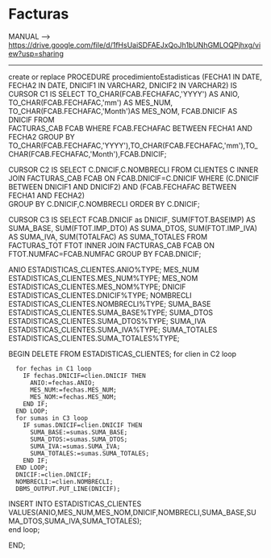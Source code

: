 # Facturas

MANUAL --> https://drive.google.com/file/d/1fHsUaiSDFAEJxQoJh1bUNhGMLOQPjhxg/view?usp=sharing

-----------------------------------------------------------------------------------------------------
create or replace
PROCEDURE procedimientoEstadisticas (FECHA1 IN DATE, FECHA2 IN DATE, DNICIF1 IN VARCHAR2, DNICIF2 IN VARCHAR2) IS
  CURSOR C1 IS SELECT TO_CHAR(FCAB.FECHAFAC,'YYYY') AS ANIO,
    TO_CHAR(FCAB.FECHAFAC,'mm') AS MES_NUM,
    TO_CHAR(FCAB.FECHAFAC,'Month')AS MES_NOM,
    FCAB.DNICIF AS DNICIF
    FROM  
    FACTURAS_CAB FCAB
    WHERE FCAB.FECHAFAC BETWEEN FECHA1 AND FECHA2
    GROUP BY TO_CHAR(FCAB.FECHAFAC,'YYYY'),TO_CHAR(FCAB.FECHAFAC,'mm'),TO_CHAR(FCAB.FECHAFAC,'Month'),FCAB.DNICIF;
    
  CURSOR C2 IS SELECT C.DNICIF,C.NOMBRECLI
     FROM CLIENTES C
     INNER JOIN FACTURAS_CAB FCAB ON FCAB.DNICIF=C.DNICIF
     WHERE (C.DNICIF BETWEEN DNICIF1 AND DNICIF2)
     AND (FCAB.FECHAFAC BETWEEN FECHA1 AND FECHA2)     
     GROUP BY C.DNICIF,C.NOMBRECLI
     ORDER BY C.DNICIF;
     
  CURSOR C3 IS SELECT FCAB.DNICIF as DNICIF,
    SUM(FTOT.BASEIMP) AS SUMA_BASE,
    SUM(FTOT.IMP_DTO) AS SUMA_DTOS,
    SUM(FTOT.IMP_IVA) AS SUMA_IVA,
    SUM(TOTALFAC) AS SUMA_TOTALES
    FROM FACTURAS_TOT FTOT INNER JOIN FACTURAS_CAB FCAB ON FTOT.NUMFAC=FCAB.NUMFAC
    GROUP BY FCAB.DNICIF;
  
     
  ANIO ESTADISTICAS_CLIENTES.ANIO%TYPE;
  MES_NUM ESTADISTICAS_CLIENTES.MES_NUM%TYPE;
  MES_NOM ESTADISTICAS_CLIENTES.MES_NOM%TYPE;
  DNICIF ESTADISTICAS_CLIENTES.DNICIF%TYPE;
  NOMBRECLI ESTADISTICAS_CLIENTES.NOMBRECLI%TYPE;
  SUMA_BASE ESTADISTICAS_CLIENTES.SUMA_BASE%TYPE;
  SUMA_DTOS ESTADISTICAS_CLIENTES.SUMA_DTOS%TYPE;
  SUMA_IVA ESTADISTICAS_CLIENTES.SUMA_IVA%TYPE;
  SUMA_TOTALES ESTADISTICAS_CLIENTES.SUMA_TOTALES%TYPE;
  
  BEGIN
  DELETE FROM ESTADISTICAS_CLIENTES;
    for clien in C2 loop
      
      for fechas in C1 loop
        IF fechas.DNICIF=clien.DNICIF THEN
          ANIO:=fechas.ANIO;
          MES_NUM:=fechas.MES_NUM;
          MES_NOM:=fechas.MES_NOM;
        END IF;
      END LOOP;
      for sumas in C3 loop
        IF sumas.DNICIF=clien.DNICIF THEN
          SUMA_BASE:=sumas.SUMA_BASE;
          SUMA_DTOS:=sumas.SUMA_DTOS;
          SUMA_IVA:=sumas.SUMA_IVA;
          SUMA_TOTALES:=sumas.SUMA_TOTALES;
        END IF;
      END LOOP;
      DNICIF:=clien.DNICIF;
      NOMBRECLI:=clien.NOMBRECLI;
      DBMS_OUTPUT.PUT_LINE(DNICIF);
   INSERT INTO ESTADISTICAS_CLIENTES VALUES(ANIO,MES_NUM,MES_NOM,DNICIF,NOMBRECLI,SUMA_BASE,SUMA_DTOS,SUMA_IVA,SUMA_TOTALES);   
  end loop;

END;

